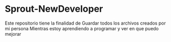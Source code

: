 # Sprout-NewDeveloper
Este repositorio tiene la finalidad de Guardar todos los archivos creados por mi persona Mientras estoy aprendiendo a programar y ver en que puedo mejorar
